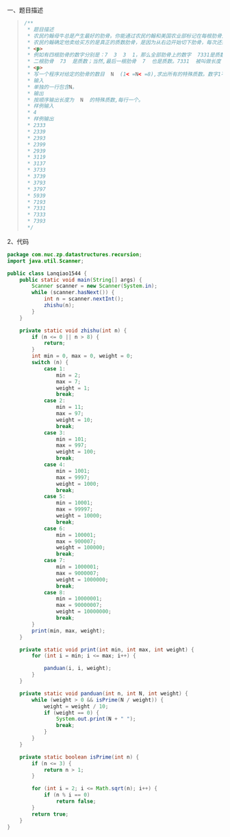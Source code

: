 一、题目描述

> ```java
> /**
>  * 题目描述
>  * 农民约翰母牛总是产生最好的肋骨。你能通过农民约翰和美国农业部标记在每根肋骨上的数字认出它们。
>  * 农民约翰确定他卖给买方的是真正的质数肋骨，是因为从右边开始切下肋骨，每次还剩下的肋骨上的数字都组成一个质数。
>  * <p>
>  * 例如有四根肋骨的数字分别是：7  3  3  1，那么全部肋骨上的数字  7331是质数；三根肋骨  733是质数；
>  * 二根肋骨  73  是质数；当然,最后一根肋骨  7  也是质数。7331  被叫做长度  4  的特殊质数。
>  * <p>
>  * 写一个程序对给定的肋骨的数目  N  (1< =N< =8),求出所有的特殊质数。数字1不被看作一个质数。
>  * 输入
>  * 单独的一行包含N。
>  * 输出
>  * 按顺序输出长度为  N  的特殊质数,每行一个。
>  * 样例输入
>  * 4
>  * 样例输出
>  * 2333
>  * 2339
>  * 2393
>  * 2399
>  * 2939
>  * 3119
>  * 3137
>  * 3733
>  * 3739
>  * 3793
>  * 3797
>  * 5939
>  * 7193
>  * 7331
>  * 7333
>  * 7393
>  */
> ```

2、代码

```java
package com.nuc.zp.datastructures.recursion;
import java.util.Scanner;

public class Lanqiao1544 {
    public static void main(String[] args) {
        Scanner scanner = new Scanner(System.in);
        while (scanner.hasNext()) {
            int n = scanner.nextInt();
            zhishu(n);
        }
    }

    private static void zhishu(int n) {
        if (n <= 0 || n > 8) {
            return;
        }
        int min = 0, max = 0, weight = 0;
        switch (n) {
            case 1:
                min = 2;
                max = 7;
                weight = 1;
                break;
            case 2:
                min = 11;
                max = 97;
                weight = 10;
                break;
            case 3:
                min = 101;
                max = 997;
                weight = 100;
                break;
            case 4:
                min = 1001;
                max = 9997;
                weight = 1000;
                break;
            case 5:
                min = 10001;
                max = 99997;
                weight = 10000;
                break;
            case 6:
                min = 100001;
                max = 900007;
                weight = 100000;
                break;
            case 7:
                min = 1000001;
                max = 9000007;
                weight = 1000000;
                break;
            case 8:
                min = 10000001;
                max = 90000007;
                weight = 10000000;
                break;
        }
        print(min, max, weight);
    }

    private static void print(int min, int max, int weight) {
        for (int i = min; i <= max; i++) {

            panduan(i, i, weight);
        }
    }

    private static void panduan(int n, int N, int weight) {
        while (weight > 0 && isPrime(N / weight)) {
            weight = weight / 10;
            if (weight == 0) {
                System.out.print(N + " ");
                break;
            }
        }
    }

    private static boolean isPrime(int n) {
        if (n <= 3) {
            return n > 1;
        }

        for (int i = 2; i <= Math.sqrt(n); i++) {
            if (n % i == 0)
                return false;
        }
        return true;
    }
}
```

